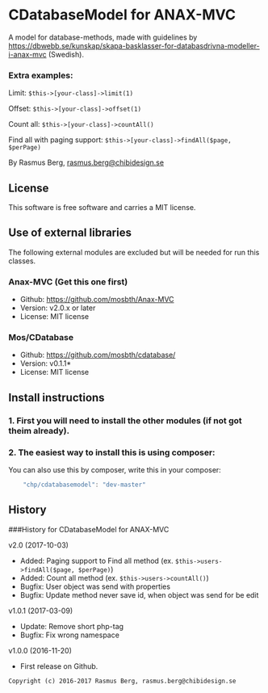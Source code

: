 CDatabaseModel for ANAX-MVC
===========================

A model for database-methods, made with guidelines by https://dbwebb.se/kunskap/skapa-basklasser-for-databasdrivna-modeller-i-anax-mvc (Swedish).

### Extra examples: 

Limit: `$this->[your-class]->limit(1)`

Offset: `$this->[your-class]->offset(1)`

Count all: `$this->[your-class]->countAll()`

Find all with paging support: `$this->[your-class]->findAll($page, $perPage)`


By Rasmus Berg, rasmus.berg@chibidesign.se


License
------------------

This software is free software and carries a MIT license.


Use of external libraries
-----------------------------------

The following external modules are excluded but will be needed for run this classes.

### Anax-MVC (Get this one first)
* Github: https://github.com/mosbth/Anax-MVC
* Version: v2.0.x or later
* License: MIT license

### Mos/CDatabase
* Github: https://github.com/mosbth/cdatabase/
* Version: v0.1.1*
* License: MIT license

Install instructions
--------------------

### 1. First you will need to install the other modules (if not got theim already). 

### 2. The easiest way to install this is using composer:

You can also use this by composer, write this in your composer: 

```javascript
    "chp/cdatabasemodel": "dev-master"
```


History
-----------------------------------

###History for CDatabaseModel for ANAX-MVC 

v2.0 (2017-10-03)
* Added: Paging support to Find all method (ex. `$this->users->findAll($page, $perPage)`)
* Added: Count all method (ex. `$this->users->countAll()`)
* Bugfix: User object was send with properties
* Bugfix: Update method never save id, when object was send for be edit

v1.0.1 (2017-03-09)
* Update: Remove short php-tag
* Bugfix: Fix wrong namespace

v1.0.0 (2016-11-20)

* First release on Github.



```
Copyright (c) 2016-2017 Rasmus Berg, rasmus.berg@chibidesign.se
```
